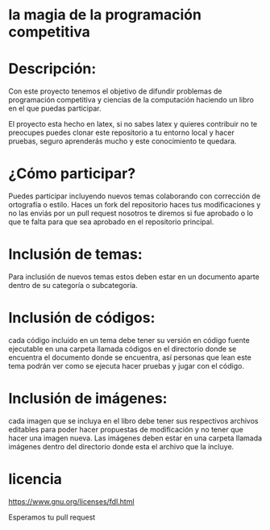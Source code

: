 # la magia de la programación competitiva

# Descripción:

Con este proyecto tenemos el objetivo de difundir problemas de programación competitiva y ciencias de la computación haciendo un libro en el que puedas participar.

El proyecto esta hecho en latex, si no sabes latex y quieres contribuir no te preocupes puedes clonar este repositorio a tu entorno local y hacer pruebas, seguro aprenderás mucho y este conocimiento te quedara.

# ¿Cómo participar?

Puedes participar incluyendo nuevos temas colaborando con corrección de ortografía o estilo.
Haces un fork del repositorio haces tus modificaciones y no las enviás por un pull request nosotros te diremos si fue aprobado o lo que te falta para que sea aprobado en el repositorio principal. 

# Inclusión de temas:

Para inclusión de nuevos temas estos deben estar en un documento aparte dentro de su categoría o subcategoría.

# Inclusión de códigos: 
cada código incluido en un tema debe tener su versión en código fuente ejecutable en una carpeta llamada códigos en el directorio donde se encuentra el documento donde se encuentra, así personas que lean este tema podrán ver como se ejecuta hacer pruebas y jugar con el código.

# Inclusión de imágenes: 
cada imagen que se incluya en el libro debe tener sus respectivos archivos editables para poder hacer propuestas de modificación y no tener que hacer una imagen nueva.
Las imágenes deben estar en una carpeta llamada imágenes dentro del directorio donde esta el archivo que la incluye.

# licencia
https://www.gnu.org/licenses/fdl.html

Esperamos tu pull request


